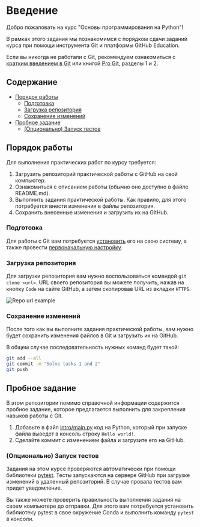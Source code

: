 # Введение <!-- omit from toc -->

Добро пожаловать на курс "Основы программирования на Python"!

В рамках этого задания мы познакомимся с порядком сдачи заданий курса при помощи инструмента Git и платформы GitHub Education.

Если вы никогда не работали с Git, рекомендуем ознакомиться с [кратким введением в Git](./about-git.md) или книгой [Pro Git](https://git-scm.com/book/en/v2), разделы 1 и 2.

## Содержание <!-- omit from toc -->

- [Порядок работы](#порядок-работы)
  - [Подготовка](#подготовка)
  - [Загрузка репозитория](#загрузка-репозитория)
  - [Сохранение изменений](#сохранение-изменений)
- [Пробное задание](#пробное-задание)
  - [(Опционально) Запуск тестов](#опционально-запуск-тестов)

## Порядок работы

Для выполнения практических работ по курсу требуется:
1. Загрузить репозиторий практической работы с GitHub на свой компьютер.
2. Ознакомиться с описанием работы (обычно оно доступно в файле README.md).
3. Выполнить задания практической работы. Как правило, для этого потребуется внести изменения в файлы репозитория.
4. Сохранить внесенные изменения и загрузить их на GitHub.

### Подготовка

Для работы с Git вам потребуется [установить](./about-git.md#git-bash-и-работа-с-консолью) его на свою систему, а также провести [первоначальную настройку](./about-git.md#первоначальная-настройка).

### Загрузка репозитория

Для загрузки репозитория вам нужно воспользоваться командой `git clone <url>`. URL своего репозитория вы можете получить, нажав на кнопку `Code` на сайте GitHub, а затем скопировав URL из вкладки `HTTPS`.

![Repo url example](https://i.imgur.com/5FfHM7O.png)

### Сохранение изменений

После того как вы выполните задания практической работы, вам нужно будет сохранить изменения файлов в Git и загрузить их на GitHub.

В общем случае последовательность нужных команд будет такой:

```sh
git add --all
git commit -m "Solve tasks 1 and 2"
git push
```

## Пробное задание

В этом репозитории помимо справочной информации содержится пробное задание, которое предлагается выполнить для закрепления навыков работы с Git.

1. Добавьте в файл [intro/main.py](./intro/main.py) код на Python, который при запуске файла выведет в консоль строку `Hello world!`.
2. Сделайте коммит с изменением файла и загрузите его на GitHub.

### (Опционально) Запуск тестов

Задания на этом курсе проверяются автоматически при помощи библиотеки [pytest](https://pytest.org/). Тесты запускаются на сервере GitHub при загрузке изменений в удаленный репозиторий. В случае провала тестов вам придет уведомление.

Вы также можете проверить правильность выполнения задания на своем компьютере до отправки. Для этого вам потребуется установить библиотеку pytest в свое окружение Conda и выполнить команду `pytest` в консоли.